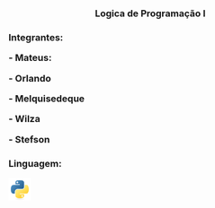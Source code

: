 <h3 align="center">Logica de Programação I
<h3 align="left">Integrantes:
<p align="left">
<p align="left">
-  Mateus: <mateusalves.prbr@gmail.com>
<p align="left">
-  Orlando
<p align="left">
-  Melquisedeque
<p align="left">
-  Wilza
<p align="left">
-  Stefson

<p align="left">
</p>

<h3 align="left">Linguagem:
<p align="left"> <a href="https://www.python.org" target="_blank" rel="noreferrer"> <img src="https://raw.githubusercontent.com/devicons/devicon/master/icons/python/python-original.svg" alt="python" width="40" height="40"/> </a> </p>
